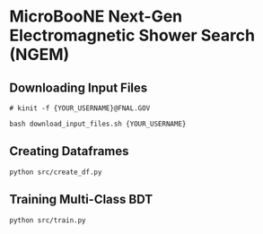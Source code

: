 # MicroBooNE Next-Gen Electromagnetic Shower Search (NGEM)


## Downloading Input Files

```
# kinit -f {YOUR_USERNAME}@FNAL.GOV

bash download_input_files.sh {YOUR_USERNAME} 

```

## Creating Dataframes

```
python src/create_df.py
```

## Training Multi-Class BDT

```
python src/train.py
```
